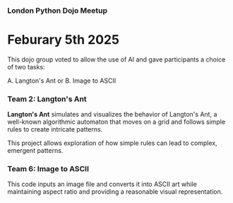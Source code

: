 ### London Python Dojo Meetup 
# Feburary 5th 2025

This dojo group voted to allow the use of AI and gave participants a choice of two tasks:

A. Langton's Ant
or 
B. Image to ASCII 

### Team 2: Langton's Ant


**Langton's Ant** simulates and visualizes the behavior of Langton's Ant, a well-known algorithmic automaton that moves on a grid and follows simple rules to create intricate patterns.

This project allows exploration of how simple rules can lead to complex, emergent patterns.
  


### Team 6: Image to ASCII

This code inputs an image file and converts it into ASCII art while maintaining aspect ratio and providing a reasonable visual representation.




